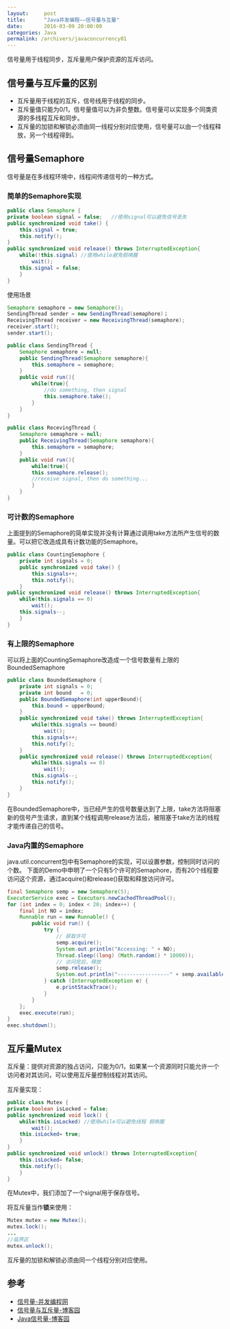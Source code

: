 ```yaml
---
layout:     post
title:      "Java并发编程——信号量与互量"
date:       2016-03-09 20:00:00
categories: Java
permalink: /archivers/javaconcurrency01
---
```


信号量用于线程同步，互斥量用户保护资源的互斥访问。

## 信号量与互斥量的区别
 * 互斥量用于线程的互斥，信号线用于线程的同步。  
 * 互斥量值只能为0/1，信号量值可以为非负整数。信号量可以实现多个同类资源的多线程互斥和同步。
 * 互斥量的加锁和解锁必须由同一线程分别对应使用，信号量可以由一个线程释放，另一个线程得到。

## 信号量Semaphore
信号量是在多线程环境中，线程间传递信号的一种方式。

### 简单的Semaphore实现

```java
public class Semaphore {
private boolean signal = false;   //使用signal可以避免信号丢失
public synchronized void take() {
	this.signal = true;
	this.notify();
}
public synchronized void release() throws InterruptedException{
	while(!this.signal) //使用while避免假唤醒
		wait();
	this.signal = false;
	}
}
```

使用场景

```java
Semaphore semaphore = new Semaphore();
SendingThread sender = new SendingThread(semaphore)；
ReceivingThread receiver = new ReceivingThread(semaphore);
receiver.start();
sender.start();

public class SendingThread {
	Semaphore semaphore = null;
	public SendingThread(Semaphore semaphore){
		this.semaphore = semaphore;
	}
	public void run(){
		while(true){
			//do something, then signal
			this.semaphore.take();
		}
	}
}

public class RecevingThread {
	Semaphore semaphore = null;
	public ReceivingThread(Semaphore semaphore){
		this.semaphore = semaphore;
	}
	public void run(){
		while(true){
		this.semaphore.release();
		//receive signal, then do something...
		}
	}
}
```

### 可计数的Semaphore
上面提到的Semaphore的简单实现并没有计算通过调用take方法所产生信号的数量。可以把它改造成具有计数功能的Semaphore。

```java
public class CountingSemaphore {
	private int signals = 0;
	public synchronized void take() {
		this.signals++;
		this.notify();
	}
public synchronized void release() throws InterruptedException{
	while(this.signals == 0) 
		wait();
	this.signals--;
	}
}
```

### 有上限的Semaphore

可以将上面的CountingSemaphore改造成一个信号数量有上限的BoundedSemaphore

```java
public class BoundedSemaphore {
	private int signals = 0;
	private int bound   = 0;
	public BoundedSemaphore(int upperBound){
		this.bound = upperBound;
	}
	public synchronized void take() throws InterruptedException{
		while(this.signals == bound) 
			wait();
		this.signals++;
		this.notify();
	}
	public synchronized void release() throws InterruptedException{
		while(this.signals == 0) 
			wait();
		this.signals--;
		this.notify();
	}
}
```

在BoundedSemaphore中，当已经产生的信号数量达到了上限，take方法将阻塞新的信号产生请求，直到某个线程调用release方法后，被阻塞于take方法的线程才能传递自己的信号。

### Java内置的Semaphore

java.util.concurrent包中有Semaphore的实现，可以设置参数，控制同时访问的个数。
下面的Demo中申明了一个只有5个许可的Semaphore，而有20个线程要访问这个资源，通过acquire()和release()获取和释放访问许可。

```java
final Semaphore semp = new Semaphore(5);
ExecutorService exec = Executors.newCachedThreadPool();
for (int index = 0; index < 20; index++) {
	final int NO = index;
	Runnable run = new Runnable() {
		public void run() {
			try {
				// 获取许可
				semp.acquire();
				System.out.println("Accessing: " + NO);
				Thread.sleep((long) (Math.random() * 10000));
				// 访问完后，释放
				semp.release();
				System.out.println("-----------------" + semp.availablePermits());
			} catch (InterruptedException e) {
				e.printStackTrace();
			}
		}
	};
	exec.execute(run);
}
exec.shutdown();
```

## 互斥量Mutex
互斥量：提供对资源的独占访问，只能为0/1，如果某一个资源同时只能允许一个访问者对其访问，可以使用互斥量控制线程对其访问。

互斥量实现：

```java
public class Mutex {
private boolean isLocked = false;
public synchronized void lock() {
	while(this.isLocked) //使用while可以避免线程 假唤醒
		wait();
	this.isLocked= true;
	}
}
public synchronized void unlock() throws InterruptedException{
	this.isLocked= false;
	this.notify();
	}
}
```

在Mutex中，我们添加了一个signal用于保存信号。

将互斥量当作**锁**来使用：

```java
Mutex mutex = new Mutex();
mutex.lock();
...
//临界区
mutex.unlock();
```

互斥量的加锁和解锁必须由同一个线程分别对应使用。

## 参考

* [信号量-并发编程网](http://ifeve.com/semaphore/)
* [信号量与互斥量-博客园](http://www.cnblogs.com/diyingyun/archive/2011/12/04/2275229.html)
* [Java信号量-博客园](http://www.cnblogs.com/whgw/archive/2011/09/29/2195555.html)
